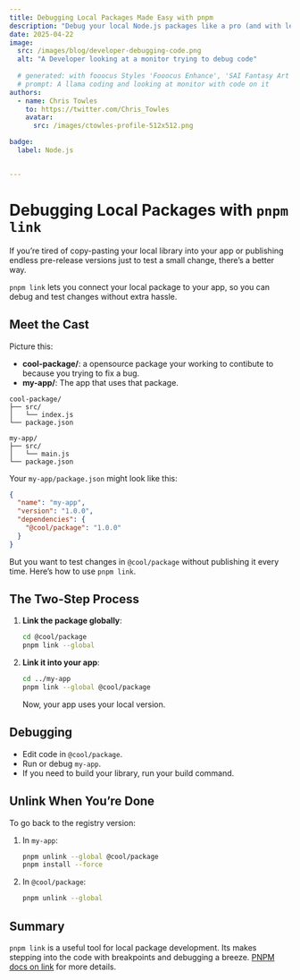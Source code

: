 ```yaml
---
title: Debugging Local Packages Made Easy with pnpm
description: "Debug your local Node.js packages like a pro (and with less pain) using pnpm link."
date: 2025-04-22
image:
  src: /images/blog/developer-debugging-code.png
  alt: "A Developer looking at a monitor trying to debug code"
 
  # generated: with fooocus Styles 'Fooocus Enhance', 'SAI Fantasy Art', 'SAI Comic Book'
  # prompt: A llama coding and looking at monitor with code on it
authors:
  - name: Chris Towles
    to: https://twitter.com/Chris_Towles
    avatar:
      src: /images/ctowles-profile-512x512.png

badge:
  label: Node.js


---
```


# Debugging Local Packages with `pnpm link`

If you’re tired of copy-pasting your local library into your app or publishing endless pre-release versions just to test a small change, there’s a better way.

`pnpm link` lets you connect your local package to your app, so you can debug and test changes without extra hassle. 

## Meet the Cast

Picture this:

- **cool-package/**:  a opensource package your working to contibute to because you trying to fix a bug.
- **my-app/**: The app that uses that package.

```
cool-package/
├── src/
│   └── index.js
└── package.json

my-app/
├── src/
│   └── main.js
└── package.json
```

Your `my-app/package.json` might look like this:

```json
{
  "name": "my-app",
  "version": "1.0.0",
  "dependencies": {
    "@cool/package": "1.0.0"
  }
}
```

But you want to test changes in `@cool/package` without publishing it every time. Here’s how to use `pnpm link`.

## The Two-Step Process

1. **Link the package globally**:

   ```zsh
   cd @cool/package
   pnpm link --global
   ```

2. **Link it into your app**:

   ```zsh
   cd ../my-app
   pnpm link --global @cool/package
   ```

   Now, your app uses your local version.

## Debugging

- Edit code in `@cool/package`.
- Run or debug `my-app`.
- If you need to build your library, run your build command.

## Unlink When You’re Done

To go back to the registry version:

1. In `my-app`:
   ```zsh
   pnpm unlink --global @cool/package
   pnpm install --force
   ```
2. In `@cool/package`:
   ```zsh
   pnpm unlink --global
   ```

## Summary

`pnpm link` is a useful tool for local package development. Its makes stepping into the code with breakpoints and debugging a breeze. [PNPM docs on link](https://pnpm.io/cli/link) for more details.




